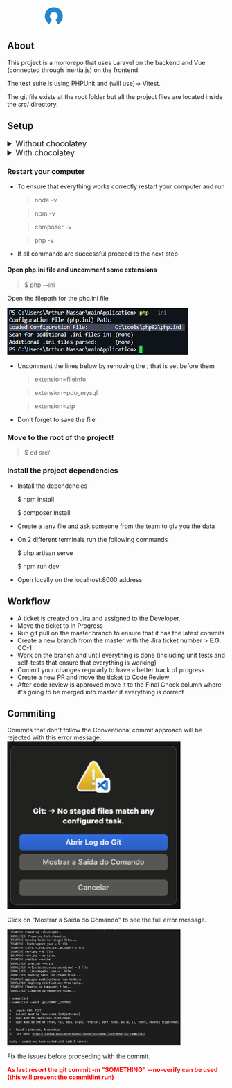 <p align="center"><a href="https://client-craft.com" target="_blank"><svg width="332" height="45" viewBox="0 0 332 45" fill="none" xmlns="http://www.w3.org/2000/svg">
<path d="M11.1727 39.4418C7.17535 37.1338 4.05802 33.5618 2.31402 29.2871C0.570021 25.0138 0.296688 20.2805 1.53802 15.8338C2.77935 11.3885 5.46469 7.48048 9.17135 4.72848C12.8767 1.97648 17.394 0.535149 22.0087 0.631149C26.6247 0.728481 31.0767 2.35781 34.6647 5.26315C38.2514 8.16848 40.7714 12.1845 41.8247 16.6778C42.8794 21.1725 42.4087 25.8898 40.486 30.0871C38.5647 34.2845 35.302 37.7231 31.21 39.8618L25.814 29.5391C27.614 28.5978 29.05 27.0845 29.8954 25.2378C30.7407 23.3911 30.9474 21.3151 30.4847 19.3378C30.0207 17.3605 28.9114 15.5938 27.3327 14.3151C25.754 13.0365 23.7954 12.3205 21.7647 12.2778C19.734 12.2351 17.7474 12.8698 16.1167 14.0805C14.486 15.2911 13.3047 17.0098 12.758 18.9671C12.2114 20.9231 12.3314 23.0058 13.0994 24.8858C13.8674 26.7671 15.238 28.3391 16.9967 29.3538L11.1727 39.4418Z" fill="#2585CB"/>
<path d="M24.7057 41.2939L21.3724 31.2939L18.0391 41.2939L21.3724 44.6272L24.7057 41.2939Z" fill="white"/>
<path d="M321.334 31.9999V14.6666H314.667V11.9999H332V14.6666H325.334V31.9999H321.334ZM297.334 31.9999H293.334V11.9999H308V14.6666H297.334V31.9999ZM296 21.3333H306.667V23.9999H296V21.3333ZM266.514 27.9999L267.54 25.3333H278.628L279.655 27.9999H266.514ZM261.827 33.3333L271.427 11.9999H275.328L284.959 33.3333H280.596L272.579 14.6666H274.118L266.131 33.3333H261.827ZM241.334 25.7773L239.671 23.9999H245.692C247.335 23.9999 248.568 23.6466 249.391 22.9386C250.231 22.2306 250.652 21.2466 250.652 19.9853C250.652 18.7039 250.231 17.7199 249.391 17.0319C248.568 16.3439 247.335 15.9999 245.692 15.9999H239.671L241.334 14.1653V25.7773ZM251.316 33.3333L245.742 25.3333H250.12L255.726 33.3333H251.316ZM237.334 31.9999V11.9999H245.85C247.683 11.9999 249.25 12.2959 250.551 12.8866C251.872 13.4786 252.887 14.3266 253.598 15.4306C254.307 16.5333 254.662 17.8453 254.662 19.3626C254.662 20.8799 254.307 22.1919 253.598 23.2959C252.887 24.3799 251.872 25.2173 250.551 25.8093C249.25 26.3799 247.683 26.6666 245.85 26.6666H239.954L241.334 24.9133V31.9999H237.334ZM220.167 32.9213C218.602 32.9213 217.146 32.6666 215.796 32.1586C214.466 31.6306 213.303 30.8973 212.306 29.9586C211.327 28.9999 210.564 27.8759 210.018 26.5853C209.47 25.2946 209.196 23.8866 209.196 22.3613C209.196 20.8359 209.47 19.4279 210.018 18.1373C210.564 16.8466 211.338 15.7319 212.335 14.7933C213.332 13.8346 214.495 13.1013 215.826 12.5933C217.155 12.0653 218.612 11.8013 220.196 11.8013C221.878 11.8013 223.412 12.0946 224.802 12.6813C226.19 13.2479 227.363 14.0986 228.322 15.2333L225.858 17.5506C225.114 16.7493 224.283 16.1519 223.364 15.7613C222.444 15.3506 221.447 15.1453 220.372 15.1453C219.296 15.1453 218.308 15.3213 217.41 15.6733C216.53 16.0253 215.756 16.5239 215.092 17.1693C214.447 17.8146 213.938 18.5773 213.567 19.4573C213.215 20.3373 213.039 21.3053 213.039 22.3613C213.039 23.4173 213.215 24.3853 213.567 25.2653C213.938 26.1453 214.447 26.9079 215.092 27.5533C215.756 28.1986 216.53 28.6973 217.41 29.0493C218.308 29.4013 219.296 29.5773 220.372 29.5773C221.447 29.5773 222.444 29.3813 223.364 28.9906C224.283 28.5799 225.114 27.9639 225.858 27.1426L228.322 29.4893C227.363 30.6039 226.19 31.4546 224.802 32.0413C223.412 32.6279 221.868 32.9213 220.167 32.9213ZM192 31.9999V14.6666H185.334V11.9999H202.667V14.6666H196V31.9999H192ZM157.334 33.3333V11.9999H160.516L173.578 27.9999H172V11.9999H176V33.3333H173.303L159.69 17.3333H161.334V33.3333H157.334ZM136 29.3333H148V31.9999H132V11.9999H146.667V14.6666H136V29.3333ZM136 21.3333H146.667V23.9999H136V21.3333ZM117.334 11.9999H121.334V31.9999H117.334V11.9999ZM93.3336 31.9999V11.9999H97.3336V29.3333H108V31.9999H93.3336ZM75.9682 32.9213C74.4042 32.9213 72.9469 32.6666 71.5976 32.1586C70.2682 31.6306 69.1042 30.8973 68.1069 29.9586C67.1296 28.9999 66.3669 27.8759 65.8189 26.5853C65.2722 25.2946 64.9976 23.8866 64.9976 22.3613C64.9976 20.8359 65.2722 19.4279 65.8189 18.1373C66.3669 16.8466 67.1389 15.7319 68.1362 14.7933C69.1336 13.8346 70.2976 13.1013 71.6269 12.5933C72.9576 12.0653 74.4136 11.8013 75.9976 11.8013C77.6802 11.8013 79.2149 12.0946 80.6029 12.6813C81.9922 13.2479 83.1656 14.0986 84.1229 15.2333L81.6589 17.5506C80.9162 16.7493 80.0855 16.1519 79.1655 15.7613C78.2469 15.3506 77.2496 15.1453 76.1736 15.1453C75.0989 15.1453 74.1109 15.3213 73.2109 15.6733C72.3309 16.0253 71.5589 16.5239 70.8936 17.1693C70.2482 17.8146 69.7402 18.5773 69.3682 19.4573C69.0162 20.3373 68.8402 21.3053 68.8402 22.3613C68.8402 23.4173 69.0162 24.3853 69.3682 25.2653C69.7402 26.1453 70.2482 26.9079 70.8936 27.5533C71.5589 28.1986 72.3309 28.6973 73.2109 29.0493C74.1109 29.4013 75.0989 29.5773 76.1736 29.5773C77.2496 29.5773 78.2469 29.3813 79.1655 28.9906C80.0855 28.5799 80.9162 27.9639 81.6589 27.1426L84.1229 29.4893C83.1656 30.6039 81.9922 31.4546 80.6029 32.0413C79.2149 32.6279 77.6696 32.9213 75.9682 32.9213Z" fill="white"/>
</svg>
</a></p>

## About

This project is a monorepo that uses Laravel on the backend and Vue (connected through Inertia.js) on the frontend.

The test suite is using PHPUnit and (will use)-> Vitest.

The git file exists at the root folder but all the project files are located inside the src/ directory.

## Setup

<details>
<summary style="font-size: large;">Without chocolatey</summary>

1.  Install PHP 8.1 or Later on your PC

    <a href="https://windows.php.net/download#php-8.1" target="_blank">PHP 8.1 Windows download</a>

2.  Install the Composer 2.5.8 or later on your PC

    <a href="https://getcomposer.org/download/" target="_blank">Composer 2.5.8 download</a>

3.  Install Node.js 20.5.1 or later on your PC

        <a href="https://nodejs.org/en/download" target="_blank">Node.js LTS version</a>

    </details>

<details>
    <summary style="font-size: large;">With chocolatey</summary>
    <span style="font-weight: bold; color: red"> Install chocolatey </span>

-   First, ensure that you are using an administrative shell - you can also install as a non-admin, check out Non-Administrative Installation.
    Install with powershell.exe
-   With PowerShell, you must ensure Get-ExecutionPolicy is not Restricted. We suggest using Bypass to bypass the policy to get things installed or AllSigned for quite a bit more security.

-   Run this command on the powershell:

    > Get-ExecutionPolicy.

-   If it returns Restricted, then run:

    > Set-ExecutionPolicy AllSigned

    or

    > Set-ExecutionPolicy Bypass -Scope Process

-   Now run the following command:

    > Set-ExecutionPolicy Bypass -Scope Process -Force; [System.Net.ServicePointManager]::SecurityProtocol = [System.Net.ServicePointManager]::SecurityProtocol -bor 3072; iex ((New-Object System.Net.WebClient).DownloadString('https://community.chocolatey.org/install.ps1'))

-   Run `choco -v` to ensure that it was successfully installed

<span style="font-weight: bold; color: red">Install PHP 8.1 or Later on your PC</span>

-   Run:
    > choco install php

<span style="font-weight: bold; color: red">Install the Composer 2.5.8 or later on your PC</span>

-   Run:
    > choco install composer

<span style="font-weight: bold; color: red">Install Node.js 20.5.1 or later on your PC</span>

-   Run: > choco install nodejs.installer
</details>

### Restart your computer

-   To ensure that everything works correctly restart your computer and run

    > node -v

    > npm -v

    > composer -v

    > php -v

-   If all commands are successful proceed to the next step

#### Open php.ini file and uncomment some extensions

> $ php --ini

Open the filepath for the php.ini file

![Open php ini](./readme_assets/php-ini.png)

-   Uncomment the lines below by removing the ; that is set before them

    > extension=fileinfo

    > extension=pdo_mysql

    > extension=zip

-   Don't forget to save the file

### Move to the root of the project!

> $ cd src/

### Install the project dependencies

-   Install the dependencies

    $ npm install

    $ composer install

-   Create a .env file and ask someone from the team to giv you the data

-   On 2 different terminals run the following commands

    $ php artisan serve

    $ npm run dev

-   Open locally on the localhost:8000 address

## Workflow

-   A ticket is created on Jira and assigned to the Developer.
-   Move the ticket to In Progress
-   Run git pull on the master branch to ensure that it has the latest commits
-   Create a new branch from the master with the Jira ticket number > E.G. CC-1
-   Work on the branch and until everything is done (including unit tests and self-tests that ensure that everything is working)
-   Commit your changes regularly to have a better track of progress
-   Create a new PR and move the ticket to Code Review
-   After code review is approved move it to the Final Check column where it's going to be merged into master if everything is correct

## Commiting

Commits that don't follow the Conventional commit approach will be rejected with this error message.
<img src="readme_assets/commitLint-failure.png" width="400" alt="Commitlint error">

Click on "Mostrar a Saída do Comando" to see the full error message.

<img src="readme_assets/commitLint-failureReasons.png" width="400" alt="Commitlint error">

Fix the issues before proceeding with the commit.

<span style="font-weight: bold; color: red">As last resort the git commit -m "SOMETHING" --no-verify can be used (this will prevent the commitlint run)</span>
